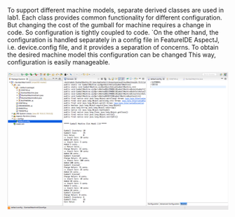 To support different machine models, separate derived classes are used in lab1. Each class provides common functionality for different configuration. But changing the cost of the gumball for machine requires a change in code. So configuration is tightly coupled to code.
`On the other hand, the configuration is handled separately in a config file in FeatureIDE AspectJ, i.e. device.config file,  and it provides a separation of concerns. To obtain the desired machine model this configuration can be changed  This way, configuration is easily manageable.

![alt text](https://github.com/jainsupriya/cmpe202/blob/master/lab10/Screenshots/SLOTMODEL_25.png)

